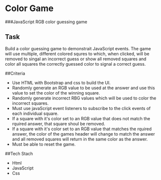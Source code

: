 # Color Game

###JavaScript RGB color guessing game

## Task

Build a color guessing game to demonstrait JavaScript events. The game will use multiple, different colored squres to which, when clicked, will be removed to singal an incorrect guess or show all removed squares and color all squares the correctly guessed color to signal a correct guess.

##Criteria

- Use HTML with Bootstrap and css to build the UI.
- Randomly generate an RGB value to be used at the answer and use this value to set the color of the winning square.
- Randomly generate incorrect RBG values which will be used to color the incorrect squares.
- Must use javaScript event listeners to subscribe to the click events of each individual square.
- If a square with it's color set to an RGB value that does not match the rquired answer, that square shoul be removed.
- If a square with it's color set to an RGB value that matches the rquired answer, the color of the games header will	change to match the answer and all removed squares will return in the same color as the answer.
- Must be able to reset the game.

##Tech Stach

- Html
- JavaScript
- Css
